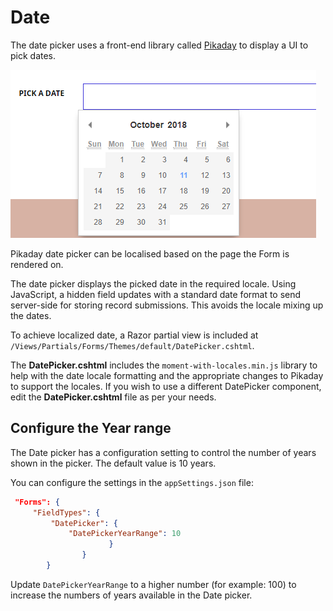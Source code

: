# Date

The date picker uses a front-end library called [Pikaday](https://github.com/dbushell/Pikaday) to display a UI to pick dates.

![Date picker on frontend](images/date-picker.png)

Pikaday date picker can be localised based on the page the Form is rendered on.

The date picker displays the picked date in the required locale. Using JavaScript, a hidden field updates with a standard date format to send server-side for storing record submissions. This avoids the locale mixing up the dates.

To achieve localized date, a Razor partial view is included at `/Views/Partials/Forms/Themes/default/DatePicker.cshtml`.

The **DatePicker.cshtml** includes the `moment-with-locales.min.js` library to help with the date locale formatting and the appropriate changes to Pikaday to support the locales. If you wish to use a different DatePicker component, edit the **DatePicker.cshtml** file as per your needs.

## Configure the Year range

The Date picker has a configuration setting to control the number of years shown in the picker. The default value is 10 years.

You can configure the settings in the `appSettings.json` file:

```json
 "Forms": {
     "FieldTypes": {
         "DatePicker": {
             "DatePickerYearRange": 10
                      }
                }
        }
```

Update `DatePickerYearRange` to a higher number (for example: 100) to increase the numbers of years available in the Date picker.
